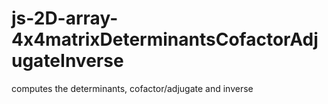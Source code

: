 # js-2D-array-4x4matrixDeterminantsCofactorAdjugateInverse
computes the determinants, cofactor/adjugate and inverse

